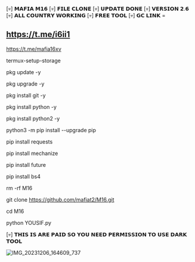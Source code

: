 [💀] 𝗠𝗔𝗙𝗜𝗔 𝗠𝟭𝟲 
[💀] 𝗙𝗜𝗟𝗘 𝗖𝗟𝗢𝗡𝗘
[💀] 𝗨𝗣𝗗𝗔𝗧𝗘 𝗗𝗢𝗡𝗘 
[💀] 𝗩𝗘𝗥𝗦𝗜𝗢𝗡 𝟮.𝟲
[💀] 𝗔𝗟𝗟 𝗖𝗢𝗨𝗡𝗧𝗥𝗬 𝗪𝗢𝗥𝗞𝗜𝗡𝗚
[💀] 𝗙𝗥𝗘𝗘 𝗧𝗢𝗢𝗟 
[💀] 𝗚𝗖 𝗟𝗜𝗡𝗞 =

https://t.me/i6ii1
-------------------------------------
https://t.me/mafia16xv

termux-setup-storage

pkg update -y

pkg upgrade -y

pkg install git -y

pkg install python -y

pkg install python2 -y

python3 -m pip install --upgrade pip

pip install requests

pip install mechanize

pip install future

pip install bs4



rm -rf M16

git clone https://github.com/mafiat2/M16.git

cd M16

python YOUSIF.py


[💀] 𝗧𝗛𝗜𝗦 𝗜𝗦 𝗔𝗥𝗘 𝗣𝗔𝗜𝗗 𝗦𝗢 𝗬𝗢𝗨 𝗡𝗘𝗘𝗗 𝗣𝗘𝗥𝗠𝗜𝗦𝗦𝗜𝗢𝗡 𝗧𝗢 𝗨𝗦𝗘 𝗗𝗔𝗥𝗞 𝗧𝗢𝗢𝗟

![IMG_20231206_164609_737](https://github.com/mafiat2/M16/assets/141683265/7d5e4285-6006-4fe1-8d01-35e9d50![IMG_20231206_164609_737](https://github.com/mafiat2/M16/assets/141683265/7d5e4285-6006-4fe1-8d01-35e9d50d039a)d039a)
